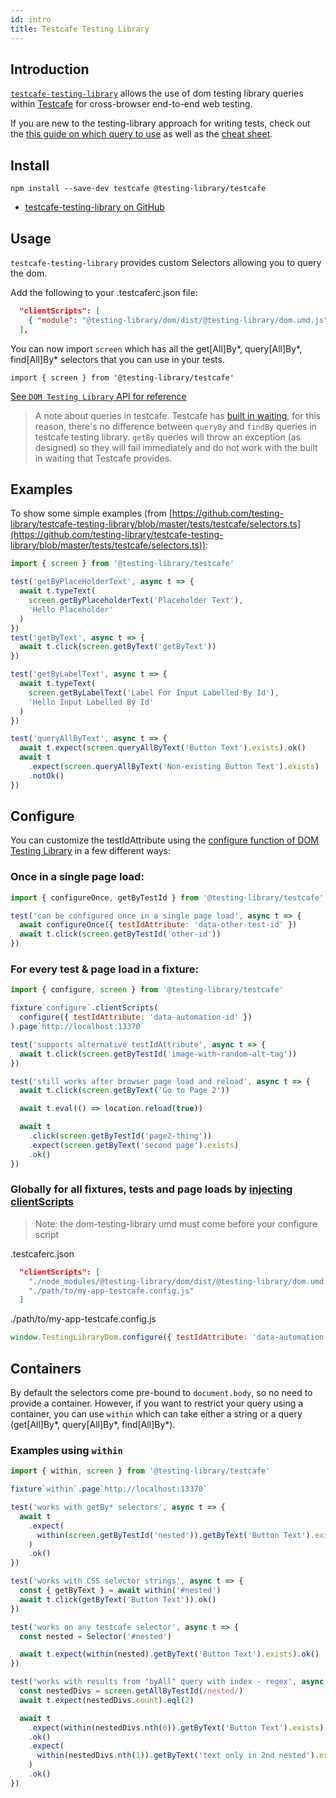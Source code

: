 ```yaml
---
id: intro
title: Testcafe Testing Library
---
```


## Introduction

[`testcafe-testing-library`][gh] allows the use of dom testing library queries
within [Testcafe](https://devexpress.github.io/testcafe/) for cross-browser
end-to-end web testing.

If you are new to the testing-library approach for writing tests, check out the
[this guide on which query to use](https://testing-library.com/docs/guide-which-query)
as well as the
[cheat sheet](https://testing-library.com/docs/dom-testing-library/cheatsheet).

## Install

```
npm install --save-dev testcafe @testing-library/testcafe
```

- [testcafe-testing-library on GitHub][gh]

## Usage

`testcafe-testing-library` provides custom Selectors allowing you to query the
dom.

Add the following to your .testcaferc.json file:

```json
  "clientScripts": [
    { "module": "@testing-library/dom/dist/@testing-library/dom.umd.js" }
  ],
```

You can now import `screen` which has all the get[All]By*, query[All]By*,
find[All]By\* selectors that you can use in your tests.

`import { screen } from '@testing-library/testcafe'`

[See `DOM Testing Library` API for reference](dom-testing-library/api-queries.md)

> A note about queries in testcafe. Testcafe has
> [built in waiting](https://devexpress.github.io/testcafe/documentation/test-api/built-in-waiting-mechanisms.html#wait-mechanism-for-selectors),
> for this reason, there's no difference between `queryBy` and `findBy` queries
> in testcafe testing library. `getBy` queries will throw an exception (as
> designed) so they will fail immediately and do not work with the built in
> waiting that Testcafe provides.

## Examples

To show some simple examples (from
[https://github.com/testing-library/testcafe-testing-library/blob/master/tests/testcafe/selectors.ts](https://github.com/testing-library/testcafe-testing-library/blob/master/tests/testcafe/selectors.ts)):

```javascript
import { screen } from '@testing-library/testcafe'

test('getByPlaceHolderText', async t => {
  await t.typeText(
    screen.getByPlaceholderText('Placeholder Text'),
    'Hello Placeholder'
  )
})
test('getByText', async t => {
  await t.click(screen.getByText('getByText'))
})

test('getByLabelText', async t => {
  await t.typeText(
    screen.getByLabelText('Label For Input Labelled By Id'),
    'Hello Input Labelled By Id'
  )
})

test('queryAllByText', async t => {
  await t.expect(screen.queryAllByText('Button Text').exists).ok()
  await t
    .expect(screen.queryAllByText('Non-existing Button Text').exists)
    .notOk()
})
```

## Configure

You can customize the testIdAttribute using the [configure function of DOM
Testing Library][config] in a few different ways:

### Once in a single page load:

```javascript
import { configureOnce, getByTestId } from '@testing-library/testcafe'

test('can be configured once in a single page load', async t => {
  await configureOnce({ testIdAttribute: 'data-other-test-id' })
  await t.click(screen.getByTestId('other-id'))
})
```

### For every test & page load in a fixture:

```javascript
import { configure, screen } from '@testing-library/testcafe'

fixture`configure`.clientScripts(
  configure({ testIdAttribute: 'data-automation-id' })
).page`http://localhost:13370`

test('supports alternative testIdAttribute', async t => {
  await t.click(screen.getByTestId('image-with-random-alt-tag'))
})

test('still works after browser page load and reload', async t => {
  await t.click(screen.getByText('Go to Page 2'))

  await t.eval(() => location.reload(true))

  await t
    .click(screen.getByTestId('page2-thing'))
    .expect(screen.getByText('second page').exists)
    .ok()
})
```

### Globally for all fixtures, tests and page loads by [injecting clientScripts][inject]

> Note: the dom-testing-library umd must come before your configure script

.testcaferc.json

```json
  "clientScripts": [
    "./node_modules/@testing-library/dom/dist/@testing-library/dom.umd.js",
    "./path/to/my-app-testcafe.config.js"
  ]
```

./path/to/my-app-testcafe.config.js

```javascript
window.TestingLibraryDom.configure({ testIdAttribute: 'data-automation-id' })
```

## Containers

By default the selectors come pre-bound to `document.body`, so no need to
provide a container. However, if you want to restrict your query using a
container, you can use `within` which can take either a string or a query
(get[All]By*, query[All]By*, find[All]By\*).

### Examples using `within`

```javascript
import { within, screen } from '@testing-library/testcafe'

fixture`within`.page`http://localhost:13370`

test('works with getBy* selectors', async t => {
  await t
    .expect(
      within(screen.getByTestId('nested')).getByText('Button Text').exists
    )
    .ok()
})

test('works with CSS selector strings', async t => {
  const { getByText } = await within('#nested')
  await t.click(getByText('Button Text')).ok()
})

test('works on any testcafe selector', async t => {
  const nested = Selector('#nested')

  await t.expect(within(nested).getByText('Button Text').exists).ok()
})

test('works with results from "byAll" query with index - regex', async t => {
  const nestedDivs = screen.getAllByTestId(/nested/)
  await t.expect(nestedDivs.count).eql(2)

  await t
    .expect(within(nestedDivs.nth(0)).getByText('Button Text').exists)
    .ok()
    .expect(
      within(nestedDivs.nth(1)).getByText('text only in 2nd nested').exists
    )
    .ok()
})
```

[config]: https://testing-library.com/docs/dom-testing-library/api-configuration
[gh]: https://github.com/testing-library/testcafe-testing-library
[inject]:
  https://devexpress.github.io/testcafe/documentation/using-testcafe/common-concepts/inject-scripts-into-tested-pages.html#add-client-scripts-to-all-tests
